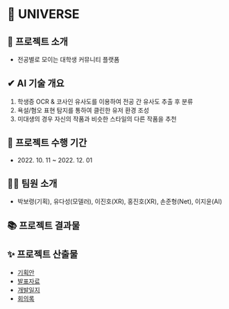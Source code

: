 # 🌠 UNIVERSE

## 📌 프로젝트 소개

- 전공별로 모이는 대학생 커뮤니티 플랫폼

## ✔ AI 기술 개요
  1. 학생증 OCR & 코사인 유사도를 이용하여 전공 간 유사도 추출 후 분류 
  2. 욕설/혐오 표현 탐지를 통하여 클린한 유저 환경 조성
  3. 미대생의 경우 자신의 작품과 비슷한 스타일의 다른 작품을 추천

## 📅 프로젝트 수행 기간

- 2022\. 10. 11 ~ 2022. 12. 01

## 🧑‍🚀 팀원 소개
- 박보령(기획), 유다성(모델러), 이진호(XR), 홍진호(XR), 손준형(Net), 이지윤(AI)


## 📚 프로젝트 결과물




## ✨ 프로젝트 산출물
- [기획안](https://github.com/MusicSketch/Overview/tree/main)
- [발표자료](https://github.com/MusicSketch/Overview/tree/main)
- [개발일지](https://github.com/MusicSketch/Overview/tree/main)
- [회의록](https://github.com/MusicSketch/Overview/tree/main)
